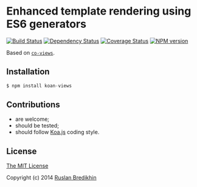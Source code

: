 # Enhanced template rendering using ES6 generators

[![Build Status](https://travis-ci.org/bredikhin/koan-views.png?branch=master)](https://travis-ci.org/bredikhin/koan-views)
[![Dependency Status](https://gemnasium.com/bredikhin/koan-views.png)](https://gemnasium.com/bredikhin/koan-views)
[![Coverage Status](https://coveralls.io/repos/bredikhin/koan-views/badge.png)](https://coveralls.io/r/bredikhin/koan-views)
[![NPM version](https://badge.fury.io/js/koan-views.png)](http://badge.fury.io/js/koan-views)

Based on [`co-views`](https://github.com/visionmedia/co-views).

## Installation

```js
$ npm install koan-views
```

## Contributions

* are welcome;
* should be tested;
* should follow [Koa.js](https://github.com/koajs/koa) coding style.

## License

[The MIT License](http://opensource.org/licenses/MIT)

Copyright (c) 2014 [Ruslan Bredikhin](http://ruslanbredikhin.com/)
